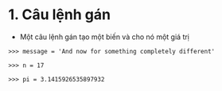 # 1. Câu lệnh gán
- Một câu lệnh gán tạo một biến và cho nó một giá trị

`>>> message = 'And now for something completely different'`

`>>> n = 17`

`>>> pi = 3.1415926535897932`
